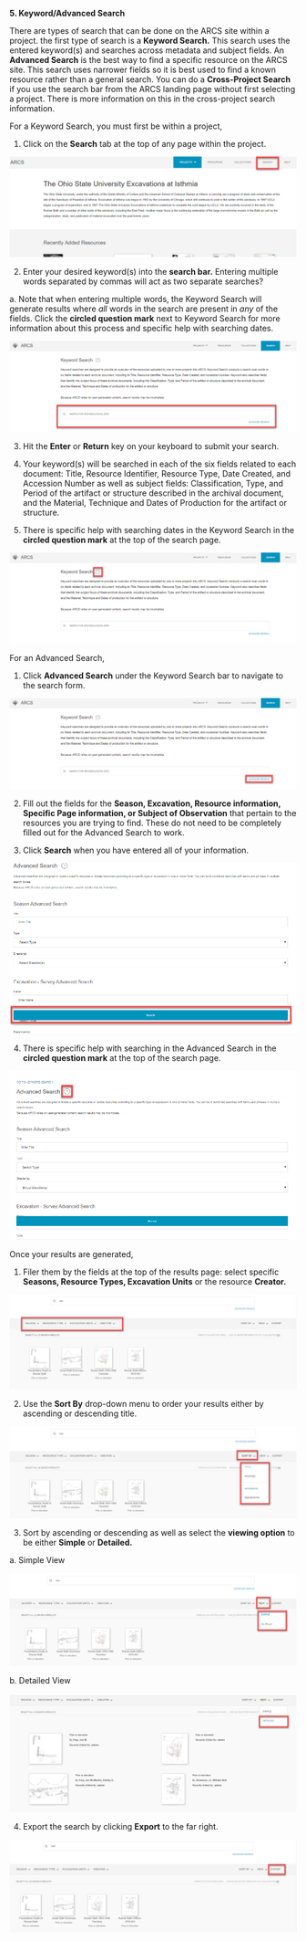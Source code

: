 **5. Keyword/Advanced Search**

There are types of search that can be done on the ARCS site within a project. the first type of search is a **Keyword Search.** This search uses the entered keyword(s) and searches across metadata and subject fields. An **Advanced Search** is the best way to find a specific resource on the ARCS site. This search uses narrower fields so it is best used to find a known resource rather than a general search. You can do a **Cross-Project Search** if you use the search bar from the ARCS landing page without first selecting a project. There is more information on this in the cross-project search information.

For a Keyword Search, you must first be within a project,

1. Click on the **Search** tab at the top of any page within the project.

![5.1 Annotated](../images/User%20Tasks%20Annotated/5.1_annotated.png?raw=true)

2. Enter your desired keyword(s) into the **search bar.** Entering multiple words separated by commas will act as two separate searches?

a. Note that when entering multiple words, the Keyword Search will generate results where *all* words in the search are present in *any* of the fields. Click the **circled question mark** next to Keyword Search for more information about this process and specific help with searching dates.

![5.2 Annotated](../images/User%20Tasks%20Annotated/5.2_annotated.png?raw=true)

3. Hit the **Enter** or **Return** key on your keyboard to submit your search.

4. Your keyword(s) will be searched in each of the six fields related to each document: Title, Resource Identifier, Resource Type, Date Created, and Accession Number as well as subject fields: Classification, Type, and Period of the artifact or structure described in the archival document, and the Material, Technique and Dates of Production for the artifact or structure.

5. There is specific help with searching dates in the Keyword Search in the **circled question mark** at the top of the search page.

![5.3 Annotated](../images/User%20Tasks%20Annotated/5.3_annotated.png?raw=true)

For an Advanced Search,

1. Click **Advanced Search** under the Keyword Search bar to navigate to the search form.

![5.4 Annotated](../images/User%20Tasks%20Annotated/5.4_annotated.png?raw=true)

2. Fill out the fields for the **Season, Excavation, Resource information, Specific Page information, or Subject of Observation** that pertain to the resources you are trying to find. These do not need to be completely filled out for the Advanced Search to work.

3. Click **Search** when you have entered all of your information.

![5.5 Annotated](../images/User%20Tasks%20Annotated/5.5_annotated.png?raw=true)

4. There is specific help with searching in the Advanced Search in the **circled question mark** at the top of the search page.

![5.6 Annotated](../images/User%20Tasks%20Annotated/5.6_annotated.png?raw=true)

Once your results are generated,

1. Filer them by the fields at the top of the results page: select specific **Seasons, Resource Types, Excavation Units** or the resource **Creator.**

![5.7 Annotated](../images/User%20Tasks%20Annotated/5.7_annotated.png?raw=true)

2. Use the **Sort By** drop-down menu to order your results either by ascending or descending title.

![5.8 Annotated](../images/User%20Tasks%20Annotated/5.8_annotated.png?raw=true)

3. Sort by ascending or descending as well as select the **viewing option** to be either **Simple** or **Detailed.**

a. Simple View

![5.9 Annotated](../images/User%20Tasks%20Annotated/5.9_annotated.png?raw=true)

b. Detailed View

![5.10 Annotated](../images/User%20Tasks%20Annotated/5.10_annotated.png?raw=true)

4. Export the search by clicking **Export** to the far right.

![5.11 Annotated](../images/User%20Tasks%20Annotated/5.11_annotated.png?raw=true)
